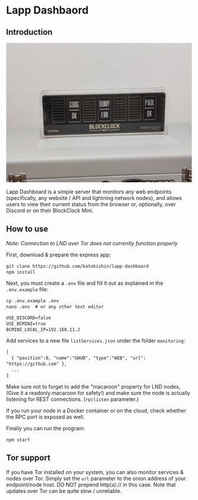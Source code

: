# Lapp Dashbaord

## Introduction
![Photo of BlockClock Mini with Lapp Dashboard](images/lapp-dashboard.jpg)

Lapp Dashboard is a simple server that monitors any web endpoints (specifically, any website / API and lightning network nodes), and allows users to view their current status from the browser or, optionally, over Discord or on their BlockClock Mini.

## How to use
*Note: Connection to LND over Tor does not currently function properly*

First, download & prepare the express app:
```
git clone https://github.com/katokishin/lapp-dashboard
npm install
```
Next, you must create a `.env` file and fill it out as explained in the `.env.example` file:
```
cp .env.example .env
nano .env  # or any other text editor
```
```
USE_DISCORD=false
USE_BCMINI=true
BCMINI_LOCAL_IP=192.168.11.2
```
Add services to a new file `listServices.json` under the folder `monitoring`:
```
[
  { "position":0, "name":"GHUB", "type":"WEB", "url": "https://github.com" },
  ...
]
```
Make sure not to forget to add the "macaroon" property for LND nodes, (Give it a readonly.macaroon for safety!)
and make sure the node is actually listening for REST connections. (`rpclisten` parameter.)

If you run your node in a Docker container or on the cloud, check whether the RPC port is exposed as well.

Finally you can run the program:
```
npm start
```

## Tor support
If you have Tor installed on your system, you can also monitor services & nodes over Tor. Simply set the `url` parameter to the onion address of your endpoint/node host. DO NOT prepend http(s):// in this case. Note that updates over Tor can be quite slow / unreliable.